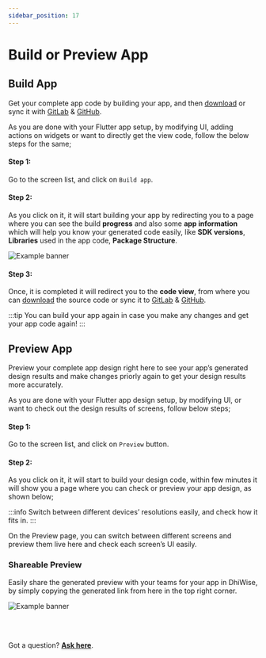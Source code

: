 ```yaml
---
sidebar_position: 17
---
```


# Build or Preview App

## Build App
Get your complete app code by building your app, and then <a href="/docs/flutter/deploy-or-download-code#download">download</a> or sync it with <a href="/docs/flutter/deploy-or-download-code#sync-application-code-to-gitlab">GitLab</a> & <a href="/docs/flutter/deploy-or-download-code#sync-application-code-to-github">GitHub</a>.


As you are done with your Flutter app setup, by modifying UI, adding actions on widgets or want to directly get the view code, follow the below steps for the same;

#### **Step 1:**
Go to the screen list, and click on `Build app`.

#### **Step 2:**
As you click on it, it will start building your app by redirecting you to a page where you can see the build **progress** and also some **app information** which will help you know your generated code easily, like **SDK versions**, **Libraries** used in the app code, **Package Structure**.

![Example banner](./images/flutter-build-app.gif)

#### **Step 3:**
Once, it is completed it will redirect you to the **code view**, from where you can <a href="/docs/flutter/deploy-or-download-code#download">download</a> the source code or sync it to <a href="/docs/flutter/deploy-or-download-code#sync-application-code-to-gitlab">GitLab</a> & <a href="/docs/flutter/deploy-or-download-code#sync-application-code-to-github">GitHub</a>.

:::tip
You can build your app again in case you make any changes and get your app code again!
:::

## Preview App
Preview your complete app design right here to see your app’s generated design results and make changes priorly again to get your design results more accurately.

As you are done with your Flutter app design setup, by modifying UI, or want to check out the design results of screens, follow below steps;

#### **Step 1:** 
Go to the screen list, and click on `Preview` button.

#### **Step 2:** 
As you click on it, it will start to build your design code, within few minutes it will show you a page where you can check or preview your app design, as shown below;

:::info
Switch between different devices’ resolutions easily, and check how it fits in.
:::

On the Preview page, you can switch between different screens and preview them live here and check each screen’s UI easily.

### Shareable Preview

Easily share the generated preview with your teams for your app in DhiWise, by simply copying the generated link from here in the top right corner.

![Example banner](./images/flutter-perview.gif)


<br/>
<br/>

Got a question? [**Ask here**](https://discord.com/invite/rFMnCG5MZ7).


